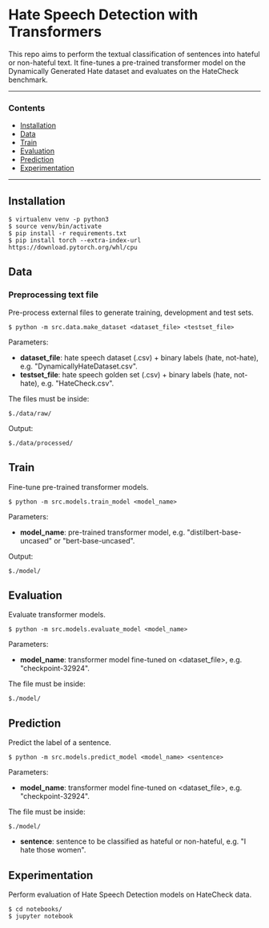 # Hate Speech Detection with Transformers

This repo aims to perform the textual classification of sentences into hateful or non-hateful text. It fine-tunes a pre-trained transformer model on the Dynamically Generated Hate dataset and evaluates on the HateCheck benchmark.

---

### Contents

* [Installation](#installation)
* [Data](#Data)
* [Train](#Train)
* [Evaluation](#Evaluation)
* [Prediction](#Prediction)
* [Experimentation](#Experimentation)

---

## Installation
```console
$ virtualenv venv -p python3
$ source venv/bin/activate
$ pip install -r requirements.txt
$ pip install torch --extra-index-url https://download.pytorch.org/whl/cpu
```

## Data

### Preprocessing text file

Pre-process external files to generate training, development and test sets.

```console
$ python -m src.data.make_dataset <dataset_file> <testset_file>
```
Parameters:
* **dataset_file**: hate speech dataset (.csv) + binary labels (hate, not-hate), e.g. "DynamicallyHateDataset.csv".
* **testset_file**: hate speech golden set (.csv) + binary labels (hate, not-hate), e.g. "HateCheck.csv".

The files must be inside:
```console
$./data/raw/
```

Output:
```console
$./data/processed/
```

## Train
Fine-tune pre-trained transformer models.

```console
$ python -m src.models.train_model <model_name>
```
Parameters:
* **model_name**: pre-trained transformer model, e.g. "distilbert-base-uncased" or "bert-base-uncased".

Output:
```console
$./model/
```

## Evaluation

Evaluate transformer models.

```console
$ python -m src.models.evaluate_model <model_name>
```
Parameters:
* **model_name**: transformer model fine-tuned on <dataset_file>, e.g. "checkpoint-32924".

The file must be inside:
```console
$./model/
```

## Prediction

Predict the label of a sentence.

```console
$ python -m src.models.predict_model <model_name> <sentence>
```
Parameters:
* **model_name**: transformer model fine-tuned on <dataset_file>, e.g. "checkpoint-32924".

The file must be inside:
```console
$./model/
```

* **sentence**: sentence to be classified as hateful or non-hateful, e.g. "I hate those women".

## Experimentation

Perform evaluation of Hate Speech Detection models on HateCheck data.

```console
$ cd notebooks/
$ jupyter notebook
```